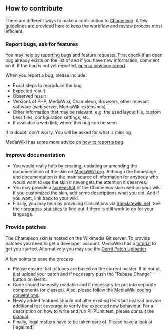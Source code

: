 ## How to contribute 

There are different ways to make a contribution to [Chameleon][chameleon]. A few guidelines are provided here to keep the workflow and review process most efficient.

### Report bugs, ask for features

You may help by reporting bugs and feature requests. First check if an open bug
already exists on the list of [][open bugs] and if you have new information,
comment on it. If the bug is not yet reported,
[open a new bug report][report bugs].

When you report a bug, please include:
* Exact steps to reproduce the bug
* Expected result
* Observed result
* Versions of PHP, MediaWiki, Chameleon, Browsers, other relevant software (web server, MediaWiki extensions)
* Other information that may be relevant, e.g. the used layout file, custom Less files, configuration settings, etc.
* If available a web link, where this bug can be seen
  
If in doubt, don't worry. You will be asked for what is missing.

MediaWiki has some more advice on [how to report a bug][how to report a bug].

### Improve documentation

* You would really help by creating, updating or amending the documentation of
  the skin on [MediaWiki.org][chameleon]. Although the homepage and
  documentation is the main source of information for anybody who would want to
  use the skin it never gets the attention it deserves.
* You may provide a [screenshot][screenshots] of the Chameleon skin used on
  your wiki. If you customized the skin, add some descriptions what you did. And
  if you want, link back to your wiki. 
* Finally, you may help by providing translations via
  [translatewiki.net][twn]. See their [progress-statistics][twn-stats] to find
  out if there is still work to do for your language.

### Provide patches

The Chameleon skin is hosted on the Wikimedia Git server. To provide patches you
need to get a developer account. MediaWiki has a [tutorial][gerrit-tutorial] to
get you started. Alternatively you may use the
[Gerrit Patch Uploader][patch uploader].

A few points to ease the process
* Please ensure that patches are based on the current master. If in doubt,
  just upload your patch and if necessary push the "Rebase Change" button on
  Gerrit. 
* Code should be easily readable and if necessary be put into separate
  components (or classes). Also, please follow the [MediaWiki coding
  conventions][coding].
* Newly added features should not alter existing tests but instead provide
  additional test coverage to verify the expected new behaviour. For a
  description on how to write and run PHPUnit test, please consult the
  [manual][mw-testing].
* Finally, legal matters have to be taken care of. Please have a look at
  [legal.md]


[chameleon]: https://www.mediawiki.org/wiki/Skin:Chameleon
[open bugs]: https://bugzilla.wikimedia.org/buglist.cgi?component=Chameleon&resolution=---&resolution=LATER
[report bugs]: https://bugzilla.wikimedia.org/enter_bug.cgi?product=MediaWiki%20skins&component=Chameleon
[how to report a bug]: https://www.mediawiki.org/wiki/How_to_report_a_bug
[screenshots]: https://www.mediawiki.org/wiki/Skin:Chameleon#Screenshots
[twn]: https://translatewiki.net/
[twn-stats]: https://translatewiki.net/w/i.php?title=Special%3AMessageGroupStats&x=D&group=mediawiki-skin-chameleon&suppressempty=1
[patch uploader]: https://tools.wmflabs.org/gerrit-patch-uploader/
[gerrit-tutorial]: https://www.mediawiki.org/wiki/Gerrit/Tutorial
[coding]: https://www.mediawiki.org/wiki/Manual:Coding_conventions
[mw-testing]: https://www.mediawiki.org/wiki/Manual:PHP_unit_testing
